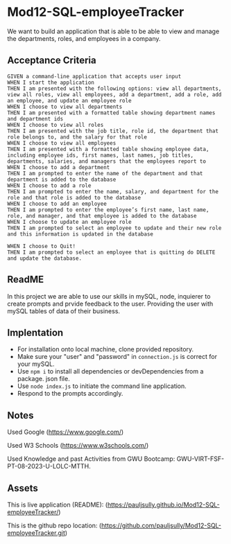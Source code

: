 # Mod12-SQL-employeeTracker

We want to build an application that is able to be able to view and manage the departments, roles, and employees in a company.


## Acceptance Criteria

    GIVEN a command-line application that accepts user input
    WHEN I start the application
    THEN I am presented with the following options: view all departments, view all roles, view all employees, add a department, add a role, add an employee, and update an employee role
    WHEN I choose to view all departments
    THEN I am presented with a formatted table showing department names and department ids
    WHEN I choose to view all roles
    THEN I am presented with the job title, role id, the department that role belongs to, and the salary for that role
    WHEN I choose to view all employees
    THEN I am presented with a formatted table showing employee data, including employee ids, first names, last names, job titles, departments, salaries, and managers that the employees report to
    WHEN I choose to add a department
    THEN I am prompted to enter the name of the department and that department is added to the database
    WHEN I choose to add a role
    THEN I am prompted to enter the name, salary, and department for the role and that role is added to the database
    WHEN I choose to add an employee
    THEN I am prompted to enter the employee’s first name, last name, role, and manager, and that employee is added to the database
    WHEN I choose to update an employee role
    THEN I am prompted to select an employee to update and their new role and this information is updated in the database

    WHEN I choose to Quit!
    THEN I am prompted to select an employee that is quitting do DELETE and update the database.


## ReadME

In this project we are able to use our skills in mySQL, node, inquierer to create prompts and prvide feedback to the user. Providing the user with mySQL tables of data of their business.

## Implentation

* For installation onto local machine, clone provided repository.
* Make sure your "user" and "password" in `connection.js` is correct for your mySQL.
* Use `npm i` to install all dependencies or devDependencies from a package. json file.
* Use `node index.js` to initiate the command line application.
* Respond to the prompts accordingly.

## Notes

Used Google (https://www.google.com/)

Used W3 Schools (https://www.w3schools.com/)

Used Knowledge and past Activities from GWU Bootcamp: GWU-VIRT-FSF-PT-08-2023-U-LOLC-MTTH.


## Assets

This is live application (README):
(https://pauljsully.github.io/Mod12-SQL-employeeTracker/)


This is the github repo location:
(https://github.com/pauljsully/Mod12-SQL-employeeTracker.git)
 


